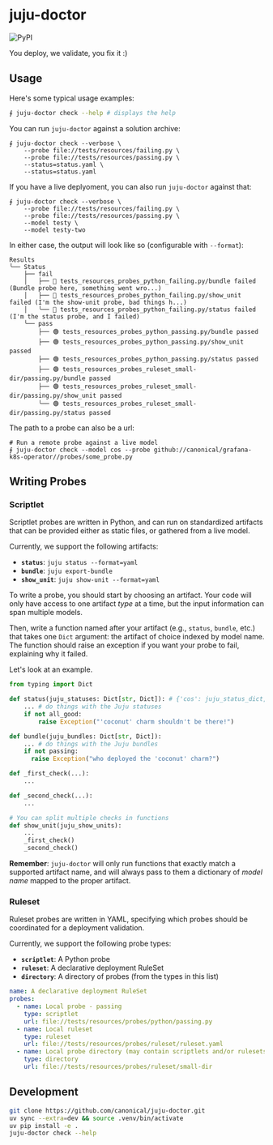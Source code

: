 # juju-doctor
![PyPI](https://img.shields.io/pypi/v/juju-doctor)

You deploy, we validate, you fix it :)

## Usage

Here's some typical usage examples:

```bash
∮ juju-doctor check --help # displays the help
```

You can run `juju-doctor` against a solution archive:

```
∮ juju-doctor check --verbose \
    --probe file://tests/resources/failing.py \
    --probe file://tests/resources/passing.py \
    --status=status.yaml \
    --status=status.yaml
```
If you have a live deplyoment, you can also run `juju-doctor` against that:
```
∮ juju-doctor check --verbose \
    --probe file://tests/resources/failing.py \
    --probe file://tests/resources/passing.py \
    --model testy \
    --model testy-two
```
In either case, the output will look like so (configurable with `--format`):
```
Results
╰── Status
    ├── fail
    │   ├── 🔴 tests_resources_probes_python_failing.py/bundle failed (Bundle probe here, something went wro...)
    │   ├── 🔴 tests_resources_probes_python_failing.py/show_unit failed (I'm the show-unit probe, bad things h...)
    │   ╰── 🔴 tests_resources_probes_python_failing.py/status failed (I'm the status probe, and I failed)
    ╰── pass
        ├── 🟢 tests_resources_probes_python_passing.py/bundle passed
        ├── 🟢 tests_resources_probes_python_passing.py/show_unit passed
        ├── 🟢 tests_resources_probes_python_passing.py/status passed
        ├── 🟢 tests_resources_probes_ruleset_small-dir/passing.py/bundle passed
        ├── 🟢 tests_resources_probes_ruleset_small-dir/passing.py/show_unit passed
        ╰── 🟢 tests_resources_probes_ruleset_small-dir/passing.py/status passed
```

The path to a probe can also be a url:
```
# Run a remote probe against a live model
∮ juju-doctor check --model cos --probe github://canonical/grafana-k8s-operator//probes/some_probe.py
```

## Writing Probes

### Scriptlet
Scriptlet probes are written in Python, and can run on standardized artifacts that can be provided either as static files, or gathered from a live model.

Currently, we support the following artifacts:
- **`status`**: `juju status --format=yaml`
- **`bundle`**: `juju export-bundle`
- **`show_unit`**: `juju show-unit --format=yaml`

To write a probe, you should start by choosing an artifact. Your code will only have access to one artifact *type* at a time, but the input information can span multiple models. 

Then, write a function named after your artifact (e.g., `status`, `bundle`, etc.) that takes one `Dict` argument: the artifact of choice indexed by model name. The function should raise an exception if you want your probe to fail, explaining why it failed.

Let's look at an example.

```python
from typing import Dict

def status(juju_statuses: Dict[str, Dict]): # {'cos': juju_status_dict, ...}
    ... # do things with the Juju statuses
    if not all_good:
        raise Exception("'coconut' charm shouldn't be there!")

def bundle(juju_bundles: Dict[str, Dict]):
    ... # do things with the Juju bundles
    if not passing:
      raise Exception("who deployed the 'coconut' charm?")

def _first_check(...):
    ...

def _second_check(...):
    ...

# You can split multiple checks in functions
def show_unit(juju_show_units):
    ...
    _first_check()
    _second_check()
```

**Remember**: `juju-doctor` will only run functions that exactly match a supported artifact name, and will always pass to them a dictionary of *model name* mapped to the proper artifact.

### Ruleset
Ruleset probes are written in YAML, specifying which probes should be coordinated for a deployment validation.

Currently, we support the following probe types:
- **`scriptlet`**: A Python probe
- **`ruleset`**: A declarative deployment RuleSet
- **`directory`**: A directory of probes (from the types in this list)

```yaml
name: A declarative deployment RuleSet
probes:
  - name: Local probe - passing
    type: scriptlet
    url: file://tests/resources/probes/python/passing.py
  - name: Local ruleset
    type: ruleset
    url: file://tests/resources/probes/ruleset/ruleset.yaml
  - name: Local probe directory (may contain scriptlets and/or rulesets)
    type: directory
    url: file://tests/resources/probes/ruleset/small-dir
```

## Development
```bash
git clone https://github.com/canonical/juju-doctor.git
uv sync --extra=dev && source .venv/bin/activate
uv pip install -e .
juju-doctor check --help
```
